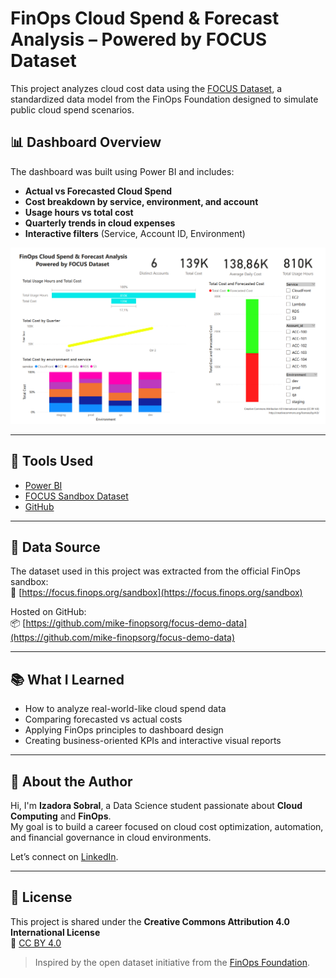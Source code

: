 # FinOps Cloud Spend & Forecast Analysis – Powered by FOCUS Dataset

This project analyzes cloud cost data using the [FOCUS Dataset](https://focus.finops.org/sandbox), a standardized data model from the FinOps Foundation designed to simulate public cloud spend scenarios.

## 📊 Dashboard Overview

The dashboard was built using Power BI and includes:

- **Actual vs Forecasted Cloud Spend**
- **Cost breakdown by service, environment, and account**
- **Usage hours vs total cost**
- **Quarterly trends in cloud expenses**
- **Interactive filters** (Service, Account ID, Environment)

![FinOps Dashboard](./dashboard.png)

---

## 🔧 Tools Used

- [Power BI](https://powerbi.microsoft.com/)
- [FOCUS Sandbox Dataset](https://focus.finops.org/sandbox)
- [GitHub](https://github.com/)

---

## 📁 Data Source

The dataset used in this project was extracted from the official FinOps sandbox:  
🔗 [https://focus.finops.org/sandbox](https://focus.finops.org/sandbox)

Hosted on GitHub:  
📦 [https://github.com/mike-finopsorg/focus-demo-data](https://github.com/mike-finopsorg/focus-demo-data)

---

## 📚 What I Learned

- How to analyze real-world-like cloud spend data
- Comparing forecasted vs actual costs
- Applying FinOps principles to dashboard design
- Creating business-oriented KPIs and interactive visual reports

---

## 📌 About the Author

Hi, I'm **Izadora Sobral**, a Data Science student passionate about **Cloud Computing** and **FinOps**.  
My goal is to build a career focused on cloud cost optimization, automation, and financial governance in cloud environments.

Let’s connect on [LinkedIn](https://www.linkedin.com/in/izadora-sobral).

---

## 🔗 License

This project is shared under the **Creative Commons Attribution 4.0 International License**  
📖 [CC BY 4.0](https://creativecommons.org/licenses/by/4.0/)

> Inspired by the open dataset initiative from the [FinOps Foundation](https://www.finops.org/).

